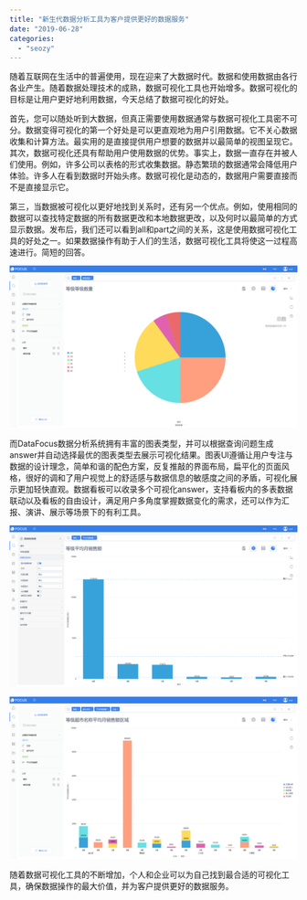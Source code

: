 ```yaml
---
title: "新生代数据分析工具为客户提供更好的数据服务"
date: "2019-06-28"
categories: 
  - "seozy"
---
```


随着互联网在生活中的普遍使用，现在迎来了大数据时代。数据和使用数据由各行各业产生。随着数据处理技术的成熟，数据可视化工具也开始增多。数据可视化的目标是让用户更好地利用数据，今天总结了数据可视化的好处。

首先，您可以随处听到大数据，但真正需要使用数据通常与数据可视化工具密不可分。数据变得可视化的第一个好处是可以更直观地为用户引用数据。它不关心数据收集和计算方法。最实用的是直接提供用户想要的数据并以最简单的视图呈现它。其次，数据可视化还具有帮助用户使用数据的优势。事实上，数据一直存在并被人们使用。例如，许多公司以表格的形式收集数据。静态繁琐的数据通常会降低用户体验。许多人在看到数据时开始头疼。数据可视化是动态的，数据用户需要直接而不是直接显示它。

第三，当数据被可视化以更好地找到关系时，还有另一个优点。例如，使用相同的数据可以查找特定数据的所有数据更改和本地数据更改，以及何时以最简单的方式显示数据。发布后，我们还可以看到all和part之间的关系，这是使用数据可视化工具的好处之一。如果数据操作有助于人们的生活，数据可视化工具将使这一过程高速进行。简短的回答。

![](images/word-image-56.png)

而DataFocus数据分析系统拥有丰富的图表类型，并可以根据查询问题生成answer并自动选择最优的图表类型去展示可视化结果。图表UI遵循让用户专注与数据的设计理念，简单和谐的配色方案，反复推敲的界面布局，扁平化的页面风格，很好的调和了用户视觉上的舒适感与数据信息的敏感度之间的矛盾，可视化展示更加轻快直观。数据看板可以收录多个可视化answer，支持看板内的多表数据联动以及看板的自由设计，满足用户多角度掌握数据变化的需求，还可以作为汇报、演讲、展示等场景下的有利工具。

![](images/word-image-57.png)

![](images/word-image-58.png)

随着数据可视化工具的不断增加，个人和企业可以为自己找到最合适的可视化工具，确保数据操作的最大价值，并为客户提供更好的数据服务。
